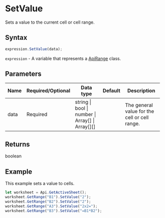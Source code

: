 # SetValue

Sets a value to the current cell or cell range.

## Syntax

```javascript
expression.SetValue(data);
```

`expression` - A variable that represents a [ApiRange](../ApiRange.md) class.

## Parameters

| **Name** | **Required/Optional** | **Data type** | **Default** | **Description** |
| ------------- | ------------- | ------------- | ------------- | ------------- |
| data | Required | string \| bool \| number \| Array[] \| Array[][] |  | The general value for the cell or cell range. |

## Returns

boolean

## Example

This example sets a value to cells.

```javascript editor-xlsx
let worksheet = Api.GetActiveSheet();
worksheet.GetRange("B1").SetValue("2");
worksheet.GetRange("B2").SetValue("2");
worksheet.GetRange("A3").SetValue("2x2=");
worksheet.GetRange("B3").SetValue("=B1*B2");
```
